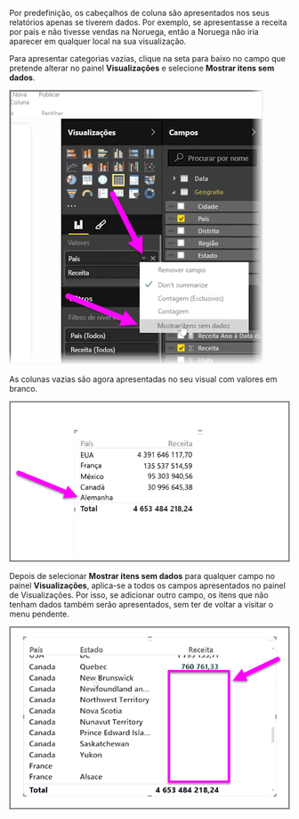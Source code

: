 Por predefinição, os cabeçalhos de coluna são apresentados nos seus relatórios apenas se tiverem dados. Por exemplo, se apresentasse a receita por país e não tivesse vendas na Noruega, então a Noruega não iria aparecer em qualquer local na sua visualização.

Para apresentar categorias vazias, clique na seta para baixo no campo que pretende alterar no painel **Visualizações** e selecione **Mostrar itens sem dados**.

![](media/3-11c-display-empty-categories/3-11c_1.png)

As colunas vazias são agora apresentadas no seu visual com valores em branco.

![](media/3-11c-display-empty-categories/3-11c_2.png)

Depois de selecionar **Mostrar itens sem dados** para qualquer campo no painel **Visualizações**, aplica-se a todos os campos apresentados no painel de Visualizações. Por isso, se adicionar outro campo, os itens que não tenham dados também serão apresentados, sem ter de voltar a visitar o menu pendente.

![](media/3-11c-display-empty-categories/3-11c_3.png)

